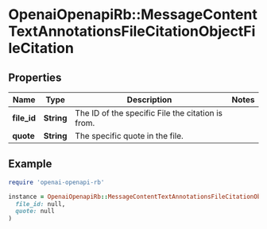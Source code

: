 # OpenaiOpenapiRb::MessageContentTextAnnotationsFileCitationObjectFileCitation

## Properties

| Name | Type | Description | Notes |
| ---- | ---- | ----------- | ----- |
| **file_id** | **String** | The ID of the specific File the citation is from. |  |
| **quote** | **String** | The specific quote in the file. |  |

## Example

```ruby
require 'openai-openapi-rb'

instance = OpenaiOpenapiRb::MessageContentTextAnnotationsFileCitationObjectFileCitation.new(
  file_id: null,
  quote: null
)
```

